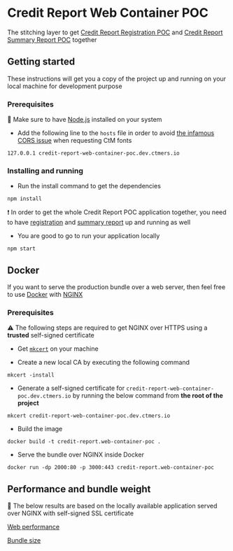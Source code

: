 # Credit Report Web Container POC

The stitching layer to get [Credit Report Registration POC](https://github.com/MikhailMamayeu/credit-report.registration-poc) and [Credit Report Summary Report POC](https://github.com/MikhailMamayeu/credit-report.summary-report-poc) together

## Getting started

These instructions will get you a copy of the project up and running on your local machine for development purpose

### Prerequisites

:loudspeaker: Make sure to have [Node.js](https://nodejs.org/en/) installed on your system

- Add the following line to the `hosts` file in order to avoid [the infamous CORS issue](https://comparethemarket.atlassian.net/wiki/spaces/MEER/pages/1907130737) when requesting CtM fonts

```
127.0.0.1 credit-report-web-container-poc.dev.ctmers.io
```

### Installing and running

- Run the install command to get the dependencies

```
npm install
```

:heavy_exclamation_mark: In order to get the whole Credit Report POC application together, you need to have [registration](https://github.com/MikhailMamayeu/credit-report.registration-poc) and [summary report](https://github.com/MikhailMamayeu/credit-report.summary-report-poc) up and running as well

- You are good to go to run your application locally

```
npm start
```

## Docker

If you want to serve the production bundle over a web server, then feel free to use [Docker](https://www.docker.com/) with [NGINX](https://nginx.org/)

### Prerequisites

:warning: The following steps are required to get NGINX over HTTPS using a **trusted** self-signed certificate

- Get [`mkcert`](https://github.com/FiloSottile/mkcert) on your machine

- Create a new local CA by executing the following command

```
mkcert -install
```

- Generate a self-signed certificate for `credit-report-web-container-poc.dev.ctmers.io` by running the below command from **the root of the project**

```
mkcert credit-report-web-container-poc.dev.ctmers.io
```

- Build the image

```
docker build -t credit-report.web-container-poc .
```

- Serve the bundle over NGINX inside Docker

```
docker run -dp 2000:80 -p 3000:443 credit-report.web-container-poc
```

## Performance and bundle weight

:eyes: The below results are based on the locally available application served over NGINX with self-signed SSL certificate

[Web performance](https://ctm-fcr-web-poc.s3-eu-west-1.amazonaws.com/sitespeed-result/custom-micro-frontend/index.html)

[Bundle size](https://ja2r7.app.goo.gl/MQ7k5Tf6pCdWDYJe7)
